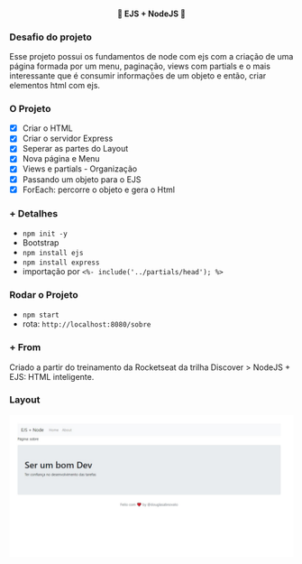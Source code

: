 <h4 align="center"> 
	🚧 EJS + NodeJS 🚀
</h4> 

### Desafio do projeto

Esse projeto possui os fundamentos de node com ejs com a criação de uma página formada por um menu, paginação, views com partials e o mais interessante que é consumir informações de um objeto e então, criar elementos html com ejs.

### O Projeto

- [x] Criar o HTML
- [x] Criar o servidor Express
- [x] Seperar as partes do Layout
- [x] Nova página e Menu
- [x] Views e partials - Organização
- [x] Passando um objeto para o EJS
- [x] ForEach: percorre o objeto e gera o Html

### + Detalhes

- `npm init -y`
- Bootstrap 
- `npm install ejs`
- `npm install express` 
- importação por `<%- include('../partials/head'); %>`

### Rodar o Projeto

- `npm start`
- rota: `http://localhost:8080/sobre`

### + From

Criado a partir do treinamento da Rocketseat da trilha Discover > NodeJS + EJS: HTML inteligente.

### Layout

![Wiki com detalhes do roadmap web](./.github/tela.jpg)
